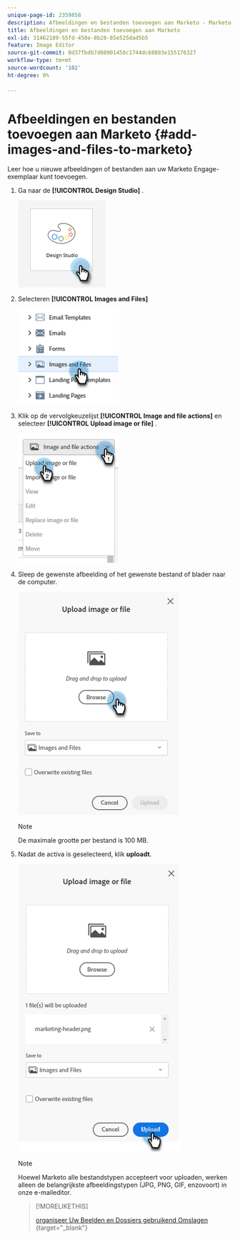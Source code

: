 ```yaml
---
unique-page-id: 2359858
description: Afbeeldingen en bestanden toevoegen aan Marketo - Marketo-documenten - Productdocumentatie
title: Afbeeldingen en bestanden toevoegen aan Marketo
exl-id: 31462189-55fd-458e-8b28-85e525dad5b5
feature: Image Editor
source-git-commit: 0d37fbdb7d08901458c1744dc68893e155176327
workflow-type: tm+mt
source-wordcount: '102'
ht-degree: 0%

---
```


# Afbeeldingen en bestanden toevoegen aan Marketo {#add-images-and-files-to-marketo}

Leer hoe u nieuwe afbeeldingen of bestanden aan uw Marketo Engage-exemplaar kunt toevoegen.

1. Ga naar de **[!UICONTROL Design Studio]** .

   ![](assets/add-images-and-files-to-marketo-1.png)

1. Selecteren **[!UICONTROL Images and Files]**

   ![](assets/add-images-and-files-to-marketo-2.png)

1. Klik op de vervolgkeuzelijst **[!UICONTROL Image and file actions]** en selecteer **[!UICONTROL Upload image or file]** .

   ![](assets/add-images-and-files-to-marketo-3.png)

1. Sleep de gewenste afbeelding of het gewenste bestand of blader naar de computer.

   ![](assets/add-images-and-files-to-marketo-4.png)

   >[!NOTE]
   >
   >De maximale grootte per bestand is 100 MB.

1. Nadat de activa is geselecteerd, klik **uploadt**.

   ![](assets/add-images-and-files-to-marketo-5.png)

   >[!NOTE]
   >
   >Hoewel Marketo alle bestandstypen accepteert voor uploaden, werken alleen de belangrijkste afbeeldingstypen (JPG, PNG, GIF, enzovoort) in onze e-maileditor.

   >[!MORELIKETHIS]
   >
   >[ organiseer Uw Beelden en Dossiers gebruikend Omslagen ](/help/marketo/product-docs/demand-generation/images-and-files/organize-your-images-and-files-using-folders.md){target="_blank"}
